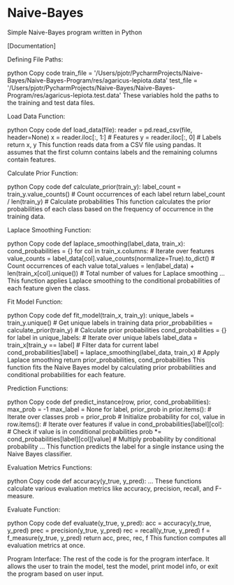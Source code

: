 # Naive-Bayes
Simple Naive-Bayes program written in Python 

[Documentation]

  Defining File Paths:

python
Copy code
train_file = '/Users/pjotr/PycharmProjects/Naive-Bayes/Naive-Bayes-Program/res/agaricus-lepiota.data'
test_file = '/Users/pjotr/PycharmProjects/Naive-Bayes/Naive-Bayes-Program/res/agaricus-lepiota.test.data'
These variables hold the paths to the training and test data files.

  Load Data Function:

python
Copy code
def load_data(file):
    reader = pd.read_csv(file, header=None)
    x = reader.iloc[:, 1:]  # Features
    y = reader.iloc[:, 0]   # Labels
    return x, y
This function reads data from a CSV file using pandas. It assumes that the first column contains labels and the remaining columns contain features.

  Calculate Prior Function:

python
Copy code
def calculate_prior(train_y):
    label_count = train_y.value_counts()    # Count occurrences of each label
    return label_count / len(train_y)       # Calculate probabilities
This function calculates the prior probabilities of each class based on the frequency of occurrence in the training data.

  Laplace Smoothing Function:

python
Copy code
def laplace_smoothing(label_data, train_x):
    cond_probabilities = {}
    for col in train_x.columns:  # Iterate over features
        value_counts = label_data[col].value_counts(normalize=True).to_dict() # Count occurrences of each value
        total_values = len(label_data) + len(train_x[col].unique())  # Total number of values for Laplace smoothing
        ...
This function applies Laplace smoothing to the conditional probabilities of each feature given the class.

  Fit Model Function:

python
Copy code
def fit_model(train_x, train_y):
    unique_labels = train_y.unique() # Get unique labels in training data
    prior_probabilities = calculate_prior(train_y) # Calculate prior probabilities
    cond_probabilities = {}
    for label in unique_labels: # Iterate over unique labels
        label_data = train_x[train_y == label] # Filter data for current label
        cond_probabilities[label] = laplace_smoothing(label_data, train_x) # Apply Laplace smoothing
    return prior_probabilities, cond_probabilities
This function fits the Naive Bayes model by calculating prior probabilities and conditional probabilities for each feature.

  Prediction Functions:

python
Copy code
def predict_instance(row, prior, cond_probabilities):
    max_prob = -1
    max_label = None
    for label, prior_prob in prior.items(): # Iterate over classes
        prob = prior_prob # Initialize probability
        for col, value in row.items(): # Iterate over features
            if value in cond_probabilities[label][col]: # Check if value is in conditional probabilities
                prob *= cond_probabilities[label][col][value] # Multiply probability by conditional probability
        ...
This function predicts the label for a single instance using the Naive Bayes classifier.

  Evaluation Metrics Functions:

python
Copy code
def accuracy(y_true, y_pred):
    ...
These functions calculate various evaluation metrics like accuracy, precision, recall, and F-measure.

  Evaluate Function:
  
python
Copy code
def evaluate(y_true, y_pred):
    acc = accuracy(y_true, y_pred)
    prec = precision(y_true, y_pred)
    rec = recall(y_true, y_pred)
    f = f_measure(y_true, y_pred)
    return acc, prec, rec, f
This function computes all evaluation metrics at once.

  Program Interface:
The rest of the code is for the program interface. It allows the user to train the model, test the model, print model info, or exit the program based on user input.
